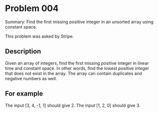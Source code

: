 # Problem 004
Summary: Find the first missing positive integer in an unsorted array using constant space.

This problem was asked by Stripe.

## Description
Given an array of integers, find the first missing positive integer in linear time and constant space. In other words, find the lowest positive integer that does not exist in the array. The array can contain duplicates and negative numbers as well.

## For example
The input [3, 4, -1, 1] should give 2. 
The input [1, 2, 0] should give 3.
